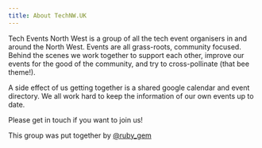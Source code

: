 ```yaml
---
title: About TechNW.UK
---
```


Tech Events North West is a group of all the tech event organisers in and around the North West. Events are all grass-roots, community focused. Behind the scenes we work together to support each other, improve our events for the good of the community, and try to cross-pollinate (that bee theme!).

A side effect of us getting together is a shared google calendar and event directory. We all work hard to keep the information of our own events up to date.

Please get in touch if you want to join us!

This group was put together by [@ruby_gem](https://twitter.com/ruby_gem)

